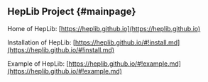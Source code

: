 HepLib Project                        {#mainpage}
---------

Home of HepLib: [https://heplib.github.io](https://heplib.github.io)

Installation of HepLib: [https://heplib.github.io/#!install.md](https://heplib.github.io/#!install.md)

Example of HepLib: [https://heplib.github.io/#!example.md](https://heplib.github.io/#!example.md)
